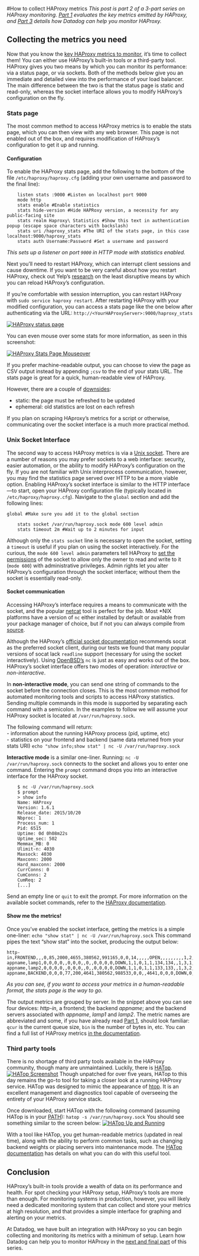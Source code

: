 #How to collect HAProxy metrics
_This post is part 2 of a 3-part series on HAProxy monitoring. [Part 1](http://www.datadoghq.com/blog/monitoring-haproxy-performance-metrics) evaluates the key metrics emitted by HAProxy, and [Part 3](http://www.datadoghq.com/blog/monitor-haproxy-with-datadog) details how Datadog can help you monitor HAProxy._

## Collecting the metrics you need

Now that you know the [key HAProxy metrics to monitor](http://www.datadoghq.com/monitoring-haproxy-performance-metrics), it’s time to collect them! You can either use HAProxy’s built-in tools or a third-party tool. HAProxy gives you two means by which you can monitor its performance: via a status page, or via sockets. Both of the methods below give you an immediate and detailed view into the performance of your load balancer. The main difference between the two is that the status page is static and read-only, whereas the socket interface allows you to modify HAProxy’s configuration on the fly.

### Stats page

The most common method to access HAProxy metrics is to enable the stats page, which you can then view with any web browser. This page is not enabled out of the box, and requires modification of HAProxy’s configuration to get it up and running.

#### Configuration

To enable the HAProxy stats page, add the following to the bottom of the file `/etc/haproxy/haproxy.cfg` (adding your own username and password to the final line):

        listen stats :9000 #Listen on localhost port 9000
        mode http
        stats enable #Enable statistics
        stats hide-version #Hide HAPRoxy version, a necessity for any public-facing site
        stats realm Haproxy\ Statistics #Show this text in authentication popup (escape space characters with backslash)
        stats uri /haproxy_stats #The URI of the stats page, in this case localhost:9000/haproxy_stats
        stats auth Username:Password #Set a username and password

_This sets up a listener on port `9000` in HTTP mode with statistics enabled._ 

Next you’ll need to restart HAProxy, which can interrupt client sessions and cause downtime. If you want to be very careful about how you restart HAProxy, check out Yelp’s [research](http://engineeringblog.yelp.com/2015/04/true-zero-downtime-haproxy-reloads.html) on the least disruptive means by which you can reload HAProxy’s configuration. 

If you’re comfortable with session interruption, you can restart HAProxy with `sudo service haproxy restart`. After restarting HAProxy with your modified configuration, you can access a stats page like the one below after authenticating via the URL: `http://<YourHAProxyServer>:9000/haproxy_stats` 

[![HAProxy status page](https://don08600y3gfm.cloudfront.net/ps3b/blog/images/2015-10-haproxy/haproxy-stats-page.png)](https://don08600y3gfm.cloudfront.net/ps3b/blog/images/2015-10-haproxy/haproxy-stats-page.png) 

You can even mouse over some stats for more information, as seen in this screenshot: 

[![HAProxy Stats Page Mouseover](https://don08600y3gfm.cloudfront.net/ps3b/blog/images/2015-10-haproxy/stats-page-mouseover.png)](https://don08600y3gfm.cloudfront.net/ps3b/blog/images/2015-10-haproxy/stats-page-mouseover.png) 

If you prefer machine-readable output, you can choose to view the page as CSV output instead by appending `;csv` to the end of your stats URL. The stats page is great for a quick, human-readable view of HAProxy. 

However, there are a couple of [downsides](https://www.datadoghq.com/blog/haproxy-monitoring/):  
- static: the page must be refreshed to be updated  
- ephemeral: old statistics are lost on each refresh 

If you plan on scraping HAproxy’s metrics for a script or otherwise, communicating over the socket interface is a much more practical method.

### Unix Socket Interface

The second way to access HAProxy metrics is via a [Unix socket](https://en.wikipedia.org/wiki/Unix_domain_socket). There are a number of reasons you may prefer sockets to a web interface: security, easier automation, or the ability to modify HAProxy’s configuration on the fly. If you are not familiar with Unix interprocess communication, however, you may find the statistics page served over HTTP to be a more viable option. Enabling HAProxy’s socket interface is similar to the HTTP interface—to start, open your HAProxy configuration file (typically located in `/etc/haproxy/haproxy.cfg`). Navigate to the `global` section and add the following lines:

    global #Make sure you add it to the global section

        stats socket /var/run/haproxy.sock mode 600 level admin
        stats timeout 2m #Wait up to 2 minutes for input

Although only the `stats socket` line is necessary to open the socket, setting a `timeout` is useful if you plan on using the socket interactively. For the curious, the `mode 600 level admin` parameters tell HAProxy to [set the permissions](https://en.wikipedia.org/wiki/File_system_permissions#Numeric_notation) of the socket to allow only the owner to read and write to it (`mode 600`) with administrative privileges. Admin rights let you alter HAProxy’s configuration through the socket interface; without them the socket is essentially read-only.

#### Socket communication

Accessing HAProxy’s interface requires a means to communicate with the socket, and the popular [netcat](http://nc110.sourceforge.net/) tool is perfect for the job. Most *NIX platforms have a version of `nc` either installed by default or available from your package manager of choice, but if not you can always compile from [source](http://sourceforge.net/projects/nc110/files/). 

Although the HAProxy’s [official socket documentation](https://cbonte.github.io/haproxy-dconv/configuration-1.5.html#9.2) recommends socat as the preferred socket client, during our tests we found that many popular versions of socat lack `readline` support (necessary for using the socket interactively). Using [OpenBSD’s](https://askubuntu.com/questions/346869/what-are-the-diffrences-between-netcat-traditional-and-netcat-openbsd) `nc` is just as easy and works out of the box. HAProxy’s socket interface offers two modes of operation: _interactive_ or _non-interactive_. 

In **non-interactive mode**, you can send one string of commands to the socket before the connection closes. This is the most common method for automated monitoring tools and scripts to access HAProxy statistics. Sending multiple commands in this mode is supported by separating each command with a semicolon. In the examples to follow we will assume your HAProxy socket is located at `/var/run/haproxy.sock`. 

The following command will return:  
    - information about the running HAProxy process (pid, uptime, etc)   
    - statistics on your frontend and backend (same data returned from your stats URI) `echo "show info;show stat" | nc -U /var/run/haproxy.sock`   

**Interactive mode** is a similar one-liner. Running: `nc -U /var/run/haproxy.sock` connects to the socket and allows you to enter one command. Entering the `prompt` command drops you into an interactive interface for the HAProxy socket.

        $ nc -U /var/run/haproxy.sock
        $ prompt 
        > show info
        Name: HAProxy
        Version: 1.6.1
        Release_date: 2015/10/20
        Nbproc: 1
        Process_num: 1
        Pid: 6515
        Uptime: 0d 0h08m22s
        Uptime_sec: 502
        Memmax_MB: 0
        Ulimit-n: 4030
        Maxsock: 4030
        Maxconn: 2000
        Hard_maxconn: 2000
        CurrConns: 0
        CumConns: 2
        CumReq: 2
        [...]

Send an empty line or `quit` to exit the prompt. For more information on the available socket commands, refer to the [HAProxy documentation](https://cbonte.github.io/haproxy-dconv/configuration-1.5.html#9.2-add%20acl).

#### Show me the metrics!

Once you’ve enabled the socket interface, getting the metrics is a simple one-liner: `echo "show stat" | nc -U /var/run/haproxy.sock` This command pipes the text “show stat” into the socket, producing the output below:

    http-in,FRONTEND,,,0,85,2000,4655,380562,991165,0,0,14,,,,,OPEN,,,,,,,,,1,2,0,,,,0,0,0,3305,,,,0,0,0,14,4641,0,,0,3305,4655,,,0,0,0,0,,,,,,,,
    appname,lamp1,0,0,0,0,,0,0,0,,0,,0,0,0,0,DOWN,1,1,0,1,1,134,134,,1,3,1,,0,,2,0,,0,L4TOUT,,2002,0,0,0,0,0,0,0,,,,0,0,,,,,-1,,,0,0,0,0,
    appname,lamp2,0,0,0,0,,0,0,0,,0,,0,0,0,0,DOWN,1,1,0,1,1,133,133,,1,3,2,,0,,2,0,,0,L4TOUT,,2002,0,0,0,0,0,0,0,,,,0,0,,,,,-1,,,0,0,0,0,
    appname,BACKEND,0,0,0,77,200,4641,380562,988533,0,0,,4641,0,0,0,DOWN,0,0,0,,1,133,133,,1,3,0,,0,,1,0,,3292,,,,0,0,0,0,4641,0,,,,,0,0,0,0,0,0,-1,,,0,0,0,0, 

_As you can see, if you want to access your metrics in a human-readable format, the stats page is the way to go._ 

The output metrics are grouped by server. In the snippet above you can see four devices: _http-in_, a frontend; the backend _appname_; and the backend servers associated with _appname_, _lamp1_ and _lamp2_. The metric names are abbreviated and some, if you have already read [Part 1](http://www.datadoghq.com/monitoring-haproxy-performance-metrics), should look familiar: `qcur` is the current queue size, `bin` is the number of bytes in, etc. You can find a full list of HAProxy metrics [in the documentation](https://cbonte.github.io/haproxy-dconv/configuration-1.5.html#9.1).

### Third party tools

There is no shortage of third party tools available in the HAProxy community, though many are unmaintained. Luckily, there is [HATop](http://feurix.org/projects/hatop/). [![HATop Screenshot](https://don08600y3gfm.cloudfront.net/ps3b/blog/images/2015-10-haproxy/hatop-screen.png)](https://don08600y3gfm.cloudfront.net/ps3b/blog/images/2015-10-haproxy/hatop-screen.png) Though unpatched for over five years, HATop to this day remains the go-to tool for taking a closer look at a running HAProxy service. HATop was designed to mimic the appearance of [htop](https://en.wikipedia.org/wiki/Htop). It is an excellent management and diagnostics tool capable of overseeing the entirety of your HAProxy service stack. 

Once downloaded, start HATop with the following command (assuming HATop is in your [PATH](https://en.wikipedia.org/wiki/PATH_(variable))): `hatop -s /var/run/haproxy.sock` You should see something similar to the screen below: 
[![HATop Up and Running](https://don08600y3gfm.cloudfront.net/ps3b/blog/images/2015-10-haproxy/hatop-output.png)](https://don08600y3gfm.cloudfront.net/ps3b/blog/images/2015-10-haproxy/hatop-output.png) 

With a tool like HATop, you get human-readable metrics (updated in real time), along with the ability to perform common tasks, such as changing backend weights or placing servers into maintenance mode. The [HATop documentation](http://feurix.org/projects/hatop/readme/#) has details on what you can do with this useful tool.

## Conclusion

HAProxy’s built-in tools provide a wealth of data on its performance and health. For spot checking your HAProxy setup, HAProxy’s tools are more than enough. For monitoring systems in production, however, you will likely need a dedicated monitoring system that can collect and store your metrics at high resolution, and that provides a simple interface for graphing and alerting on your metrics. 

At Datadog, we have built an integration with HAProxy so you can begin collecting and monitoring its metrics with a minimum of setup. Learn how Datadog can help you to monitor HAProxy in the [next and final part](http://www.datadoghq.com/blog/monitor-haproxy-with-datadog) of this series.